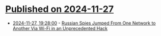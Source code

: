 # [Published on 2024-11-27](index.md)

* [2024-11-27, 19:28:00](https://soylentnews.org/article.pl?sid=24/11/27/0320244&from=rss) - [Russian Spies Jumped From One Network to Another Via Wi-Fi in an Unprecedented Hack](https://soylentnews.org/article.pl?sid=24/11/27/0320244&from=rss)
